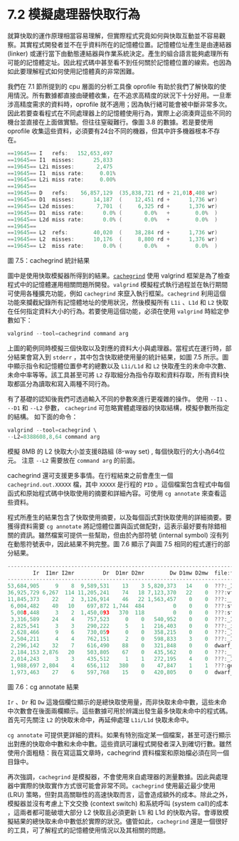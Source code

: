 # 7.2 模擬處理器快取行為

就算快取的運作原理相當容易理解，但實際程式究竟如何與快取互動並不容易觀察。其實程式開發者並不在乎資料所在的記憶體位置。記憶體位址產生是由連結器 (linker) 或運行當下由動態連結器與作業系統決定。產生的組合語言能夠處理所有可能的記憶體定址。因此程式碼中甚至看不到任何關於記憶體位置的線索。也因為如此要理解程式如何使用記憶體真的非常困難。

我們在 7.1 節所提到的 cpu 層面的分析工具像 oprofile 有助於我們了解快取的使用情況。所有數據都直接由硬體收集，在不追求高精度的狀況下十分好用。一旦牽涉高精度需求的資料時，oprofile 就不適用；因為執行緒可能會被中斷非常多次。因此若要查看程式在不同處理器上的記憶體使用行為，實際上必須湊齊這些不同的機台並直接在上面做實驗。但往往窒礙難行。像圖 3.8 的數據。若是要使用 oprofile 收集這些資料，必須要有24台不同的機器，但其中許多機器根本不存在。

```c
==19645== I   refs:   152,653,497
==19645== I1  misses:      25,833
==19645== L2i misses:       2,475
==19645== I1  miss rate:     0.01%
==19645== L2i miss rate:     0.00%
==19645==
==19645== D   refs:    56,857,129  (35,838,721 rd + 21,018,408 wr)
==19645== D1  misses:      14,187  (    12,451 rd +      1,736 wr)
==19645== L2d misses:       7,701  (     6,325 rd +      1,376 wr)
==19645== D1  miss rate:      0.0% (       0.0%   +        0.0%  )
==19645== L2d miss rate:      0.0% (       0.0%   +        0.0%  )
==19645==
==19645== L2  refs:        40,020  (    38,284 rd +      1,736 wr)
==19645== L2  misses:      10,176  (     8,800 rd +      1,376 wr)
==19645== L2  miss rate:      0.0% (       0.0%   +        0.0%  )
```
圖 7.5：cachegrind 統計結果

圖中是使用快取模擬器所得到的結果。[`cachegrind`](https://valgrind.org/docs/manual/cg-manual.html) 使用 valgrind 框架是為了檢查程式中的記憶體運用相關問題所開發。`valgrind` 模擬程式執行過程並在執行期間可使用各種擴充功能，例如 `cachegrind` 來竄入執行框架。`cachegrind` 利用這個功能來攔截紀錄所有記憶體地址的使用狀況，然後模擬所有 `L1i` 、`L1d` 和 `L2` 快取在任何指定資料大小的行為。若要使用這個功能，必須在使用 `valgrind` 時給定參數如下：

```c
valgrind --tool=cachegrind command arg
```

上圖的範例同時模擬三個快取以及對應的資料大小與處理器。當程式在運行時，部分結果會寫入到 `stderr` ，其中包含快取總使用量的統計結果，如圖 7.5 所示。圖中顯示指令和記憶體位置參考的總數以及 `L1i/L1d` 和 `L2` 快取產生的未命中次數、未命中率等等。該工具甚至可將 `L2` 存取細分為指令存取和資料存取，所有資料快取都區分為讀取和寫入兩種不同行為。

有了基礎的認知後我們可透過輸入不同的參數來進行更複雜的操作。 使用 `--I1` 、 `--D1` 和 `--L2` 參數， `cachegrind` 可忽略實體處理器的快取結構，模擬參數所指定的結構。 如下面的命令：

```c
valgrind --tool=cachegrind \
--L2=8388608,8,64 command arg
```

模擬 8MB 的 L2 快取大小並支援8路組 (8-way set) , 每個快取行的大小為64位元。 注意 `--L2` 需要放在 `command arg` 的前面。

cachegrind 還可支援更多事情。在行程結束之前會產生一個 `cachegrind.out.XXXXX` 檔，其中 `XXXXX` 是行程的 `PID` 。這個檔案包含程式中每個函式和原始程式碼中快取使用的摘要和詳細內容。可使用 `cg annotate` 來查看這些資料。

程式所產生的結果包含了快取使用摘要，以及每個函式對快取使用的詳細摘要。要獲得資料需要 `cg annotate` 將記憶體位置與函式做配對，這表示最好要有除錯相關的資訊。雖然檔案可提供一些幫助，但由於內部符號 (internal symbol) 沒有列在動態符號表中，因此結果不夠完整。圖 7.6 顯示了與圖 7.5 相同的程式運行的部分結果。

```c
--------------------------------------------------------------------------------
        Ir  I1mr I2mr         Dr  D1mr D2mr        Dw D1mw D2mw  file:function
--------------------------------------------------------------------------------
53,684,905     9    8  9,589,531    13    3 5,820,373   14    0  ???:_IO_file_xsputn@@GLIBC_2.2.5
36,925,729 6,267  114 11,205,241    74   18 7,123,370   22    0  ???:vfprintf
11,845,373    22    2  3,126,914    46   22 1,563,457    0    0  ???:__find_specmb
 6,004,482    40   10    697,872 1,744  484         0    0    0  ???:strlen
 5,008,448     3    2  1,450,093   370  118         0    0    0  ???:strcmp
 3,316,589    24    4    757,523     0    0   540,952    0    0  ???:_IO_padn
 2,825,541     3    3    290,222     5    1   216,403    0    0  ???:_itoa_word
 2,628,466     9    6    730,059     0    0   358,215    0    0  ???:_IO_file_overflow@@GLIBC_2.2.5
 2,504,211     4    4    762,151     2    0   598,833    3    0  ???:_IO_do_write@@GLIBC_2.2.5
 2,296,142    32    7    616,490    88    0   321,848    0    0  dwarf_child.c:__libdw_find_attr
 2,184,153 2,876   20    503,805    67    0   435,562    0    0  ???:__dcigettext
 2,014,243     3    3    435,512     1    1   272,195    4    0  ???:_IO_file_write@@GLIBC_2.2.5
 1,988,697 2,804    4    656,112   380    0    47,847    1    1  ???:getenv
 1,973,463    27    6    597,768    15    0   420,805    0    0  dwarf_getattrs.c:dwarf_getattrs
```
圖 7.6：cg annotate 結果

`Ir` 、`Dr` 和 `Dw` 這幾個欄位顯示的是總快取使用量，而非快取未命中數，這些未命中次數會在後面兩欄顯示。這些數據可用於辨識出發生最多快取未命中的程式碼。首先可先關注 `L2` 的快取未命中，再延伸處理 `L1i/L1d` 快取未命中。

`cg annotate` 可提供更詳細的資料。如果有特別指定某一個檔案，甚至可逐行顯示出對應的快取命中數和未命中數。這些資訊可讓程式開發者深入到確切行數。雖然使用介面粗糙：我在寫這篇文章時，cachegrind 資料檔案和原始檔必須在同一個目錄中。

再次強調，`cachegrind` 是模擬器，不會使用來自處理器的測量數據。因此與處理器中實際的快取實作方式很可能會非常不同。`cachegrind` 使用最近最少使用 (LRU) 策略，但對具高關聯性的高速快取而言，這會造成額外的成本。除此之外，模擬器並沒有考慮上下文交換 (context switch) 和系統呼叫 (system call)的成本 ，這兩者都可能破壞大部分 L2 快取且必須更新 L1i 和 L1d 的快取內容。會導致模擬結果的總快取未命中數低於實際的狀況。儘管如此，`cachegrind` 還是一個很好的工具，可了解程式的記憶體使用情況以及其相關的問題。
